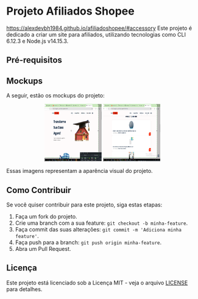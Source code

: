 # Projeto Afiliados Shopee
https://alexdevbh1984.github.io/afiliadoshopee/#accessory
Este projeto é dedicado a criar um site para afiliados, utilizando tecnologias como CLI 6.12.3 e Node.js v14.15.3.

## Pré-requisitos


## Mockups

A seguir, estão os mockups do projeto:

<p align="center">
  <img src="https://github.com/Alexdevbh1984/afiliadoshopee/blob/main/assets/images/mockup.png" alt="Mockup 1" width="150" height="150">
  <img src="https://github.com/Alexdevbh1984/afiliadoshopee/blob/main/assets/images/mockup2.png" alt="Mockup 2" width="150" height="150">
</p>

Essas imagens representam a aparência visual do projeto.

## Como Contribuir

Se você quiser contribuir para este projeto, siga estas etapas:

1. Faça um fork do projeto.
2. Crie uma branch com a sua feature: `git checkout -b minha-feature`.
3. Faça commit das suas alterações: `git commit -m 'Adiciona minha feature'`.
4. Faça push para a branch: `git push origin minha-feature`.
5. Abra um Pull Request.

## Licença

Este projeto está licenciado sob a Licença MIT - veja o arquivo [LICENSE](LICENSE) para detalhes.

